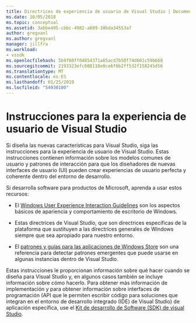 ```yaml
---
title: Directrices de experiencia de usuario de Visual Studio | Documentos de Microsoft
ms.date: 10/05/2018
ms.topic: conceptual
ms.assetid: 3abbe495-cbbc-4982-a809-38bda34553a7
author: gregvanl
ms.author: gregvanl
manager: jillfra
ms.workload:
- vssdk
ms.openlocfilehash: 5b9f80ff04854371a65acd7b50f74d601c59b668
ms.sourcegitcommit: 2193323efc608118e0ce6f6b2ff532f158245d56
ms.translationtype: MT
ms.contentlocale: es-ES
ms.lasthandoff: 01/25/2019
ms.locfileid: "54930100"
---
```

# <a name="visual-studio-user-experience-guidelines"></a>Instrucciones para la experiencia de usuario de Visual Studio
Si diseña las nuevas características para Visual Studio, siga las instrucciones para la experiencia de usuario de Visual Studio. Estas instrucciones contienen información sobre los modelos comunes de usuario y patrones de interacción para que los diseñadores de nuevas interfaces de usuario (UI) pueden crear experiencias de usuario perfecta y coherente dentro del entorno de desarrollo.  
  
Si desarrolla software para productos de Microsoft, aprenda a usar estos recursos:
  
-   El [Windows User Experience Interaction Guidelines](https://developer.microsoft.com/windows/desktop) son los aspectos básicos de apariencia y comportamiento de escritorio de Windows.  
  
-   Estas directrices de Visual Studio, que son directrices específicas de la plataforma que sustituyen a las directrices generales de Windows siempre que sea apropiado para nuestro entorno.  
  
-   El [patrones y guías para las aplicaciones de Windows Store](https://dev.windows.com/en-us/design/interaction-ux) son una referencia para detectar patrones emergentes que puede usarse en algunas instancias dentro de Visual Studio.  
  
Estas instrucciones le proporcionan información sobre qué hacer cuando se diseña para Visual Studio y, en algunos casos también se incluye información sobre cómo hacerlo. Para obtener más información de implementación y para obtener información sobre interfaces de programación (API que le permiten escribir código para soluciones que integran en el entorno de desarrollo integrado (IDE) de Visual Studio) de aplicación específica, use el [Kit de desarrollo de Software (SDK) de visual Studio](../visual-studio-sdk.md).